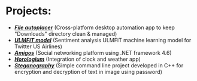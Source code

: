# Projects:

- ***[File autoplacer](https://github.com/apchavan/File-autoplacer)*** (Cross-platform desktop automation app to keep "Downloads" directory clean & managed)
- ***[ULMFiT model](https://github.com/apchavan/ULMFiT_Twitter)*** (Sentiment analysis ULMFiT machine learning model for Twitter US Airlines)
- ***[Amigos](https://github.com/apchavan/amigos)*** (Social networking platform using .NET framework 4.6)
- ***[Horologium](https://github.com/apchavan/horologium)*** (Integration of clock and weather app)
- ***[Steganography](https://github.com/apchavan/steganography)*** (Simple command line project developed in C++ for encryption and decryption of text in image using password)
